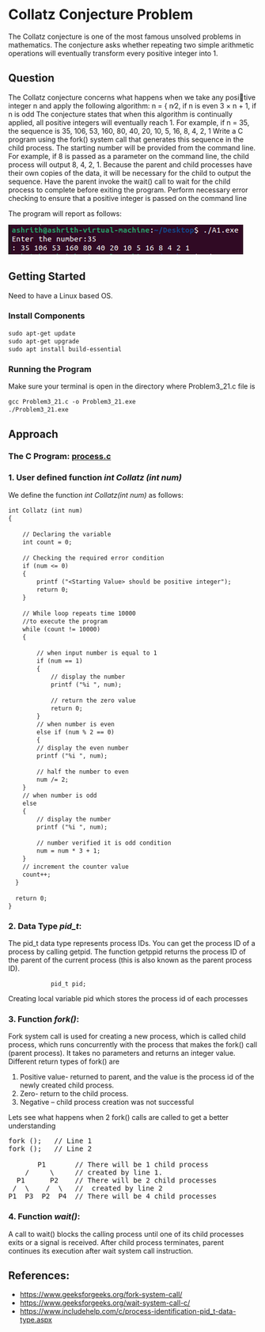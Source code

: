# Collatz Conjecture Problem
The Collatz conjecture is one of the most famous unsolved problems in mathematics. The conjecture asks whether repeating two simple arithmetic operations will eventually transform every positive integer into 1.

## Question 
The Collatz conjecture concerns what happens when we take any positive integer n and apply the following algorithm:
n =
{ n∕2, if n is even
3 × n + 1, if n is odd
The conjecture states that when this algorithm is continually applied,
all positive integers will eventually reach 1. For example, if n = 35, the
sequence is
35, 106, 53, 160, 80, 40, 20, 10, 5, 16, 8, 4, 2, 1
Write a C program using the fork() system call that generates this
sequence in the child process. The starting number will be provided
from the command line. For example, if 8 is passed as a parameter on
the command line, the child process will output 8, 4, 2, 1. Because the
parent and child processes have their own copies of the data, it will be
necessary for the child to output the sequence. Have the parent invoke
the wait() call to wait for the child process to complete before exiting
the program. Perform necessary error checking to ensure that a positive
integer is passed on the command line

The program will report as follows:

![Project Image](https://github.com/ashrithdr/OS-Assignment/blob/main/Question%201-3.21/output%20images/final_program_run.png)
## Getting Started
Need to have a Linux based OS.
### Install Components
```
sudo apt-get update
sudo apt-get upgrade  
sudo apt install build-essential
```
### Running the Program
Make sure your terminal is open in the directory where Problem3_21.c file is  
```
gcc Problem3_21.c -o Problem3_21.exe
./Problem3_21.exe
```
## Approach
### The C Program: [process.c](Problem3_21.c)

###  **1. User defined function *int Collatz (int num)***
We define the function *int Collatz(int num)* as follows:
```
int Collatz (int num) 
{
  
    // Declaring the variable
    int count = 0;
  
    // Checking the required error condition
    if (num <= 0)
    { 
        printf ("<Starting Value> should be positive integer");
        return 0;
    }

    // While loop repeats time 10000  
    //to execute the program 
    while (count != 10000)
    {

        // when input number is equal to 1
        if (num == 1)
	    {
            // display the number
	        printf ("%i ", num);

            // return the zero value
	        return 0;
        }
        // when number is even
	    else if (num % 2 == 0)
        {   
        // display the even number
        printf ("%i ", num);

        // half the number to even
	    num /= 2;
	}
    // when number is odd
	else 
	{
        // display the number
	    printf ("%i ", num);
      
        // number verified it is odd condition  
	    num = num * 3 + 1;
	}
    // increment the counter value
	count++;
  }

  return 0;
}
```
###  **2. Data Type *pid_t***:
The pid_t data type represents process IDs. You can get the process ID of a process by calling getpid. The function getppid returns the process ID of the parent of the current process (this is also known as the parent process ID).

```
            pid_t pid;
```
Creating local variable pid which stores the process id of each processes

###  **3. Function *fork()***:
Fork system call is used for creating a new process, which is called child process, which runs concurrently with the process that makes the fork() call (parent process). 
It takes no parameters and returns an integer value.  
Different return types of fork() are
1)	Positive value- returned to parent, and the value is the  process id of the newly created child process.
2)	Zero- return to the child process.
3)	Negative – child process creation was not successful  
  
Lets see what happens when 2 fork() calls are called to get a better understanding  
<pre>
fork ();   // Line 1
fork ();   // Line 2

       P1       // There will be 1 child process 
    /     \     // created by line 1.
  P1      P2    // There will be 2 child processes
 /  \    /  \   //  created by line 2
P1  P3  P2  P4  // There will be 4 child processes 
</pre>
###  **4. Function *wait()***:
A call to wait() blocks the calling process until one of its child processes exits or a signal is received. After child process terminates, parent continues its execution after wait system call instruction.  

## References:
* https://www.geeksforgeeks.org/fork-system-call/
* https://www.geeksforgeeks.org/wait-system-call-c/
* https://www.includehelp.com/c/process-identification-pid_t-data-type.aspx








 
